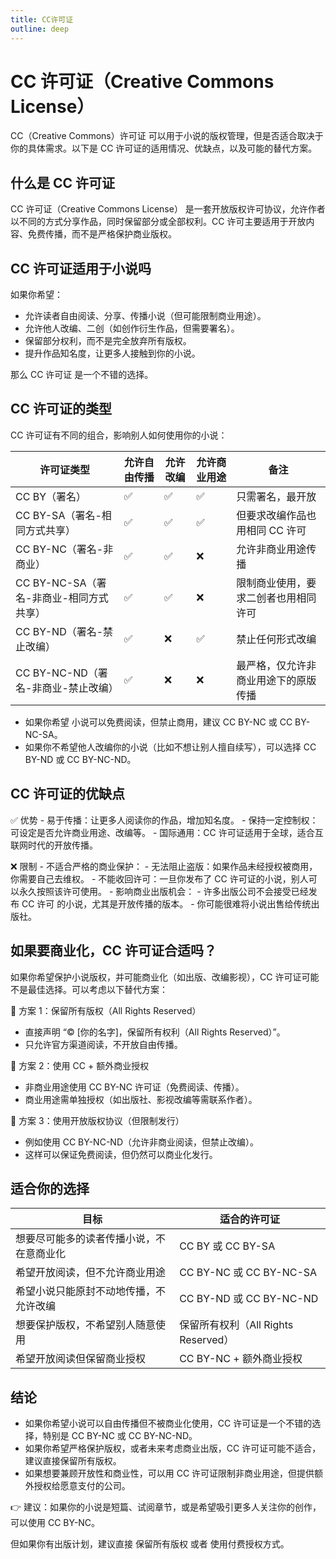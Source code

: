 ```yaml
---
title: CC许可证
outline: deep
---
```

# CC 许可证（Creative Commons License）

CC（Creative Commons）许可证 可以用于小说的版权管理，但是否适合取决于你的具体需求。以下是 CC 许可证的适用情况、优缺点，以及可能的替代方案。

## 什么是 CC 许可证

CC 许可证（Creative Commons License） 是一套开放版权许可协议，允许作者以不同的方式分享作品，同时保留部分或全部权利。CC 许可主要适用于开放内容、免费传播，而不是严格保护商业版权。

## CC 许可证适用于小说吗

如果你希望：

- 允许读者自由阅读、分享、传播小说（但可能限制商业用途）。
- 允许他人改编、二创（如创作衍生作品，但需要署名）。
- 保留部分权利，而不是完全放弃所有版权。
- 提升作品知名度，让更多人接触到你的小说。

那么 CC 许可证 是一个不错的选择。

## CC 许可证的类型


CC 许可证有不同的组合，影响别人如何使用你的小说：

| 许可证类型                      | 允许自由传播 | 允许改编 | 允许商业用途 | 备注                 |
|----------------------------|--------|------|--------|--------------------|
| CC BY（署名）                  | ✅      | ✅    | ✅      | 只需署名，最开放           |
| CC BY-SA（署名-相同方式共享）        | ✅      | ✅    | ✅      | 但要求改编作品也用相同 CC 许可  |
| CC BY-NC（署名-非商业）           | ✅      | ✅    | ❌      | 允许非商业用途传播          |
| CC BY-NC-SA（署名-非商业-相同方式共享） | ✅      | ✅    | ❌      | 限制商业使用，要求二创者也用相同许可 |
| CC BY-ND（署名-禁止改编）          | ✅      | ❌    | ✅      | 禁止任何形式改编           |
| CC BY-NC-ND（署名-非商业-禁止改编）   | ✅      | ❌    | ❌      | 最严格，仅允许非商业用途下的原版传播 |



- 如果你希望 小说可以免费阅读，但禁止商用，建议 CC BY-NC 或 CC BY-NC-SA。
- 如果你不希望他人改编你的小说（比如不想让别人擅自续写），可以选择 CC BY-ND 或 CC BY-NC-ND。

## CC 许可证的优缺点

✅ 优势
	-	易于传播：让更多人阅读你的作品，增加知名度。
	-	保持一定控制权：可设定是否允许商业用途、改编等。
	-	国际通用：CC 许可证适用于全球，适合互联网时代的开放传播。

❌ 限制
	-	不适合严格的商业保护：
	-	无法阻止盗版：如果作品未经授权被商用，你需要自己去维权。
	-	不能收回许可：一旦你发布了 CC 许可证的小说，别人可以永久按照该许可使用。
	-	影响商业出版机会：
	-	许多出版公司不会接受已经发布 CC 许可 的小说，尤其是开放传播的版本。
	-	你可能很难将小说出售给传统出版社。

## 如果要商业化，CC 许可证合适吗？

如果你希望保护小说版权，并可能商业化（如出版、改编影视），CC 许可证可能不是最佳选择。可以考虑以下替代方案：

🔹 方案 1：保留所有版权（All Rights Reserved）

-	直接声明 “© [你的名字]，保留所有权利（All Rights Reserved）”。
-	只允许官方渠道阅读，不开放自由传播。

🔹 方案 2：使用 CC + 额外商业授权

-	非商业用途使用 CC BY-NC 许可证（免费阅读、传播）。
-	商业用途需单独授权（如出版社、影视改编等需联系作者）。

🔹 方案 3：使用开放版权协议（但限制发行）

-	例如使用 CC BY-NC-ND（允许非商业阅读，但禁止改编）。
-	这样可以保证免费阅读，但仍然可以商业化发行。

## 适合你的选择

| 目标                   | 适合的许可证                      |
|----------------------|-----------------------------|
| 想要尽可能多的读者传播小说，不在意商业化 | CC BY 或 CC BY-SA            |
| 希望开放阅读，但不允许商业用途      | CC BY-NC 或 CC BY-NC-SA      |
| 希望小说只能原封不动地传播，不允许改编  | CC BY-ND 或 CC BY-NC-ND      |
| 想要保护版权，不希望别人随意使用     | 保留所有权利（All Rights Reserved） |
| 希望开放阅读但保留商业授权        | CC BY-NC + 额外商业授权           |

## 结论

-	如果你希望小说可以自由传播但不被商业化使用，CC 许可证是一个不错的选择，特别是 CC BY-NC 或 CC BY-NC-ND。
-	如果你希望严格保护版权，或者未来考虑商业出版，CC 许可证可能不适合，建议直接保留所有版权。
-	如果想要兼顾开放性和商业性，可以用 CC 许可证限制非商业用途，但提供额外授权给愿意支付的公司。

👉 建议：如果你的小说是短篇、试阅章节，或是希望吸引更多人关注你的创作，可以使用 CC BY-NC。

但如果你有出版计划，建议直接 保留所有版权 或者 使用付费授权方式。
